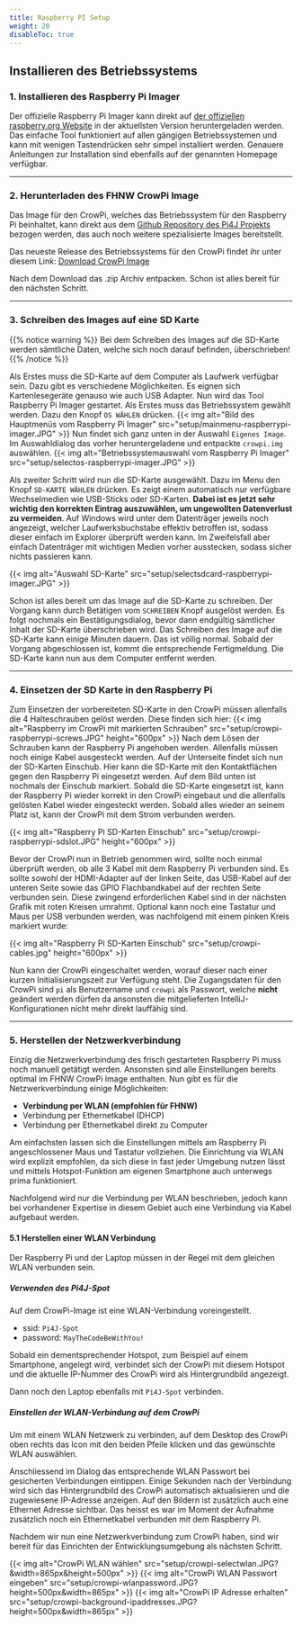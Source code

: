 ```yaml
---
title: Raspberry PI Setup 
weight: 20 
disableToc: true
---
```


## Installieren des Betriebssystems

### 1. Installieren des Raspberry Pi Imager

Der offizielle Raspberry Pi Imager kann direkt auf
[der offiziellen raspberry.org Website](https://www.raspberrypi.org/software/) in der aktuellsten Version heruntergeladen werden. Das
einfache Tool funktioniert auf allen gängigen Betriebssystemen und kann mit wenigen Tastendrücken sehr simpel installiert werden. Genauere
Anleitungen zur Installation sind ebenfalls auf der genannten Homepage verfügbar.

---

### 2. Herunterladen des FHNW CrowPi Image

Das Image für den CrowPi, welches das Betriebssystem für den Raspberry Pi beinhaltet, kann direkt aus dem [Github
Repository des Pi4J Projekts](https://github.com/Pi4J/pi4j-os) bezogen werden, das auch noch weitere spezialisierte Images bereitstellt.

Das neueste Release des Betriebssystems für den CrowPi findet ihr unter diesem Link: [Download CrowPi Image](https://pi4j-download.com/latest.php?flavor=crowpi)

Nach dem Download das .zip Archiv entpacken. Schon ist alles bereit für den nächsten Schritt.

---

### 3. Schreiben des Images auf eine SD Karte

{{% notice warning %}} Bei dem Schreiben des Images auf die SD-Karte werden sämtliche Daten, welche sich noch darauf
befinden, überschrieben!
{{% /notice %}}

Als Erstes muss die SD-Karte auf dem Computer als Laufwerk verfügbar sein. Dazu gibt es verschiedene Möglichkeiten. Es
eignen sich Kartenlesegeräte genauso wie auch USB Adapter. Nun wird das Tool Raspberry Pi Imager gestartet. Als Erstes
muss das Betriebssystem gewählt werden. Dazu den Knopf `OS WÄHLEN` drücken.
{{< img alt="Bild des Hauptmenüs vom Raspberry Pi Imager" src="setup/mainmenu-raspberrypi-imager.JPG" >}}
Nun findet sich ganz unten in der Auswahl `Eigenes Image`. Im Auswahldialog das vorher heruntergeladene und entpackte
`crowpi.img` auswählen.
{{< img alt="Betriebssystemauswahl vom Raspberry Pi Imager" src="setup/selectos-raspberrypi-imager.JPG" >}}

Als zweiter Schritt wird nun die SD-Karte ausgewählt. Dazu im Menu den Knopf `SD-KARTE WÄHLEN` drücken. Es zeigt einem
automatisch nur verfügbare Wechselmedien wie USB-Sticks oder SD-Karten. **Dabei ist es jetzt sehr wichtig den korrekten
Eintrag auszuwählen, um ungewollten Datenverlust zu vermeiden**. Auf Windows wird unter dem Datenträger jeweils noch
angezeigt, welcher Laufwerksbuchstabe effektiv betroffen ist, sodass dieser einfach im Explorer überprüft werden kann.
Im Zweifelsfall aber einfach Datenträger mit wichtigen Medien vorher ausstecken, sodass sicher nichts passieren kann.

{{< img alt="Auswahl SD-Karte" src="setup/selectsdcard-raspberrypi-imager.JPG" >}}

Schon ist alles bereit um das Image auf die SD-Karte zu schreiben. Der Vorgang kann durch Betätigen vom `SCHREIBEN`
Knopf ausgelöst werden. Es folgt nochmals ein Bestätigungsdialog, bevor dann endgültig sämtlicher Inhalt der SD-Karte
überschrieben wird. Das Schreiben des Image auf die SD-Karte kann einige Minuten dauern. Das ist völlig normal. Sobald
der Vorgang abgeschlossen ist, kommt die entsprechende Fertigmeldung. Die SD-Karte kann nun aus dem Computer entfernt
werden.

---

### 4. Einsetzen der SD Karte in den Raspberry Pi

Zum Einsetzen der vorbereiteten SD-Karte in den CrowPi müssen allenfalls die 4 Halteschrauben gelöst werden. Diese
finden sich hier:
{{< img alt="Raspberry im CrowPi mit markierten Schrauben" src="setup/crowpi-raspberrypi-screws.JPG" height="600px" >}}
Nach dem Lösen der Schrauben kann der Raspberry Pi angehoben werden. Allenfalls müssen noch einige Kabel ausgesteckt
werden. Auf der Unterseite findet sich nun der SD-Karten Einschub. Hier kann die SD-Karte mit den Kontaktflächen gegen
den Raspberry Pi eingesetzt werden. Auf dem Bild unten ist nochmals der Einschub markiert. Sobald die SD-Karte
eingesetzt ist, kann der Raspberry Pi wieder korrekt in den CrowPi eingebaut und die allenfalls gelösten Kabel wieder
eingesteckt werden. Sobald alles wieder an seinem Platz ist, kann der CrowPi mit dem Strom verbunden werden.

{{< img alt="Raspberry Pi SD-Karten Einschub" src="setup/crowpi-raspberrypi-sdslot.JPG" height="600px" >}}

Bevor der CrowPi nun in Betrieb genommen wird, sollte noch einmal überprüft werden, ob alle 3 Kabel mit dem Raspberry Pi verbunden sind. Es
sollte sowohl der HDMI-Adapter auf der linken Seite, das USB-Kabel auf der unteren Seite sowie das GPIO Flachbandkabel auf der rechten Seite
verbunden sein. Diese zwingend erforderlichen Kabel sind in der nächsten Grafik mit roten Kreisen umrahmt. Optional kann noch eine Tastatur
und Maus per USB verbunden werden, was nachfolgend mit einem pinken Kreis markiert wurde:

{{< img alt="Raspberry Pi SD-Karten Einschub" src="setup/crowpi-cables.jpg" height="600px" >}}

Nun kann der CrowPi eingeschaltet werden, worauf dieser nach einer kurzen Initialisierungszeit zur Verfügung steht. Die Zugangsdaten für den
CrowPi sind `pi` als Benutzername und `crowpi` als Passwort, welche **nicht** geändert werden dürfen da ansonsten die mitgelieferten
IntelliJ-Konfigurationen nicht mehr direkt lauffähig sind.

---

### 5. Herstellen der Netzwerkverbindung

Einzig die Netzwerkverbindung des frisch gestarteten Raspberry Pi muss noch manuell getätigt werden. Ansonsten sind alle
Einstellungen bereits optimal im FHNW CrowPi Image enthalten. Nun gibt es für die Netzwerkverbindung einige
Möglichkeiten:

- **Verbindung per WLAN (empfohlen für FHNW)**
- Verbindung per Ethernetkabel (DHCP)
- Verbindung per Ethernetkabel direkt zu Computer

Am einfachsten lassen sich die Einstellungen mittels am Raspberry Pi angeschlossener Maus und Tastatur vollziehen. Die
Einrichtung via WLAN wird explizit empfohlen, da sich diese in fast jeder Umgebung nutzen lässt und mittels
Hotspot-Funktion am eigenen Smartphone auch unterwegs prima funktioniert.

Nachfolgend wird nur die Verbindung per WLAN beschrieben, jedoch kann bei vorhandener Expertise in diesem Gebiet auch
eine Verbindung via Kabel aufgebaut werden.

#### 5.1 Herstellen einer WLAN Verbindung

Der Raspberry Pi und der Laptop müssen in der Regel mit dem gleichen WLAN verbunden sein. 

#####  Verwenden des Pi4J-Spot

Auf dem CrowPi-Image ist eine WLAN-Verbindung voreingestellt.

- ssid: ``Pi4J-Spot``
- password: ``MayTheCodeBeWithYou!``

Sobald ein dementsprechender Hotspot, zum Beispiel auf einem Smartphone, angelegt wird, verbindet sich der CrowPi mit diesem Hotspot und die aktuelle IP-Nummer des CrowPi wird als Hintergrundbild angezeigt. 

Dann noch den Laptop ebenfalls mit ``Pi4J-Spot`` verbinden.

##### Einstellen der WLAN-Verbindung auf dem CrowPi

Um mit einem WLAN Netzwerk zu verbinden, auf dem Desktop des CrowPi oben rechts das Icon mit den beiden Pfeile klicken und das
gewünschte WLAN auswählen.

Anschliessend im Dialog das entsprechende WLAN Passwort bei gesicherten Verbindungen eintippen. Einige Sekunden nach der Verbindung wird sich das Hintergrundbild des CrowPi automatisch aktualisieren und die zugewiesene IP-Adresse anzeigen. Auf den Bildern ist zusätzlich auch eine
Ethernet Adresse sichtbar. Das heisst es war im Moment der Aufnahme zusätzlich noch ein Ethernetkabel verbunden mit dem
Raspberry Pi. 

Nachdem wir nun eine Netzwerkverbindung zum CrowPi haben, sind wir bereit für das Einrichten der Entwicklungsumgebung als nächsten Schritt.

{{< img alt="CrowPi WLAN wählen" src="setup/crowpi-selectwlan.JPG?&width=865px&height=500px" >}}
{{< img alt="CrowPi WLAN Passwort eingeben" src="setup/crowpi-wlanpassword.JPG?height=500px&width=865px" >}}
{{< img alt="CrowPi IP Adresse erhalten" src="setup/crowpi-background-ipaddresses.JPG?height=500px&width=865px" >}}
